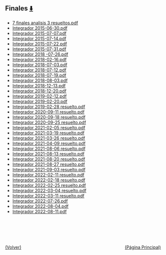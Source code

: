 
<html>
<body>
<h2>Finales <a href="https://downgit.github.io/#/home?url=https://github.com/Apuntes-FIUBA/Apuntes-Electronica/tree/main/81 - Matemática/8105 - Analisis Matematico III A/Examenes/Finales" style="font-size:20px">  ⬇️ </a></h2>
<ul>
    <li><a href="7 finales analisis 3 resueltos.pdf">7 finales analisis 3 resueltos.pdf</a></li>
    <li><a href="Integrador 2015-06-30.pdf">Integrador 2015-06-30.pdf</a></li>
    <li><a href="Integrador 2015-07-07.pdf">Integrador 2015-07-07.pdf</a></li>
    <li><a href="Integrador 2015-07-14.pdf">Integrador 2015-07-14.pdf</a></li>
    <li><a href="Integrador 2015-07-22.pdf">Integrador 2015-07-22.pdf</a></li>
    <li><a href="Integrador 2015-07-31.pdf">Integrador 2015-07-31.pdf</a></li>
    <li><a href="Integrador 2018 -07-26.pdf">Integrador 2018 -07-26.pdf</a></li>
    <li><a href="Integrador 2018-02-16.pdf">Integrador 2018-02-16.pdf</a></li>
    <li><a href="Integrador 2018-07-03.pdf">Integrador 2018-07-03.pdf</a></li>
    <li><a href="Integrador 2018-07-12.pdf">Integrador 2018-07-12.pdf</a></li>
    <li><a href="Integrador 2018-07-19.pdf">Integrador 2018-07-19.pdf</a></li>
    <li><a href="Integrador 2018-08-03.pdf">Integrador 2018-08-03.pdf</a></li>
    <li><a href="Integrador 2018-12-13.pdf">Integrador 2018-12-13.pdf</a></li>
    <li><a href="Integrador 2018-12-20.pdf">Integrador 2018-12-20.pdf</a></li>
    <li><a href="Integrador 2019-02-12.pdf">Integrador 2019-02-12.pdf</a></li>
    <li><a href="Integrador 2019-02-20.pdf">Integrador 2019-02-20.pdf</a></li>
    <li><a href="Integrador 2019-02-28 resuelto.pdf">Integrador 2019-02-28 resuelto.pdf</a></li>
    <li><a href="Integrador 2020-09-11 resuelto.pdf">Integrador 2020-09-11 resuelto.pdf</a></li>
    <li><a href="Integrador 2020-09-18 resuelto.pdf">Integrador 2020-09-18 resuelto.pdf</a></li>
    <li><a href="Integrador 2020-09-25 resuelto.pdf">Integrador 2020-09-25 resuelto.pdf</a></li>
    <li><a href="Integrador 2021-02-05 resuelto.pdf">Integrador 2021-02-05 resuelto.pdf</a></li>
    <li><a href="Integrador 2021-03-19 resuelto.pdf">Integrador 2021-03-19 resuelto.pdf</a></li>
    <li><a href="Integrador 2021-03-26 resuelto.pdf">Integrador 2021-03-26 resuelto.pdf</a></li>
    <li><a href="Integrador 2021-04-09 resuelto.pdf">Integrador 2021-04-09 resuelto.pdf</a></li>
    <li><a href="Integrador 2021-08-06 resuelto.pdf">Integrador 2021-08-06 resuelto.pdf</a></li>
    <li><a href="Integrador 2021-08-13 resuelto.pdf">Integrador 2021-08-13 resuelto.pdf</a></li>
    <li><a href="Integrador 2021-08-20 resuelto.pdf">Integrador 2021-08-20 resuelto.pdf</a></li>
    <li><a href="Integrador 2021-08-27 resuelto.pdf">Integrador 2021-08-27 resuelto.pdf</a></li>
    <li><a href="Integrador 2021-09-03 resuelto.pdf">Integrador 2021-09-03 resuelto.pdf</a></li>
    <li><a href="Integrador 2022-02-11 resuelto.pdf">Integrador 2022-02-11 resuelto.pdf</a></li>
    <li><a href="Integrador 2022-02-18 resuelto.pdf">Integrador 2022-02-18 resuelto.pdf</a></li>
    <li><a href="Integrador 2022-02-25 resuelto.pdf">Integrador 2022-02-25 resuelto.pdf</a></li>
    <li><a href="Integrador 2022-03-04 resuelto.pdf">Integrador 2022-03-04 resuelto.pdf</a></li>
    <li><a href="Integrador 2022-03-11 resuelto.pdf">Integrador 2022-03-11 resuelto.pdf</a></li>
    <li><a href="Integrador 2022-07-26.pdf">Integrador 2022-07-26.pdf</a></li>
    <li><a href="Integrador 2022-08-04.pdf">Integrador 2022-08-04.pdf</a></li>
    <li><a href="Integrador 2022-08-11.pdf">Integrador 2022-08-11.pdf</a></li>
</ul>
</body>
</html>




<br><br><br><br><br><a href="../" style="float: left">(Volver)</a> <a href="https://apuntes-fiuba.github.io/Apuntes-Electronica" style="float: right">(Página Principal)</a>
